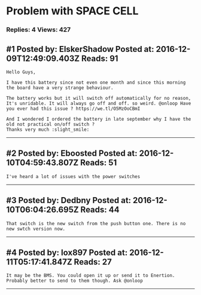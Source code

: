 # Problem with SPACE CELL

### Replies: 4 Views: 427

## \#1 Posted by: ElskerShadow Posted at: 2016-12-09T12:49:09.403Z Reads: 91

```
Hello Guys, 

I have this battery since not even one month and since this morning the board have a very strange behaviour. 

The battery works but it will switch off automatically for no reason, It's unridable. It will always go off and off. so weird. @onloop Have you ever had this issue ? https://we.tl/O5MzOoCBmI

And I wondered I ordered the battery in late september why I have the  old not practical on/off switch ? 
Thanks very much :slight_smile:
```

---
## \#2 Posted by: Eboosted Posted at: 2016-12-10T04:59:43.807Z Reads: 51

```
I've heard a lot of issues with the power switches
```

---
## \#3 Posted by: Dedbny Posted at: 2016-12-10T06:04:26.695Z Reads: 44

```
That switch is the new switch from the push button one. There is no new swtch version now.
```

---
## \#4 Posted by: lox897 Posted at: 2016-12-11T05:17:41.847Z Reads: 27

```
It may be the BMS. You could open it up or send it to Enertion. Probably better to send to them though. Ask @onloop
```

---
